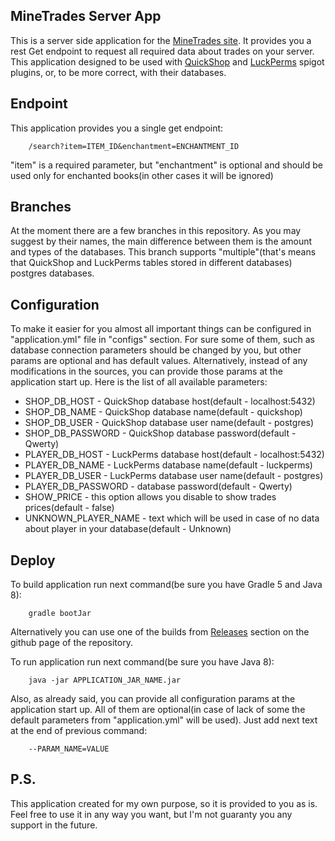 ## MineTrades Server App

This is a server side application for the [MineTrades site](https://github.com/NightKosh/MineTrades).
It provides you a rest Get endpoint to request all required data about trades on your server. This application designed to be used with [QuickShop](https://github.com/Ghost-chu/QuickShop-Reremake) and [LuckPerms](https://github.com/Ghost-chu/QuickShop-Reremake) spigot plugins, or, to be more correct, with their databases.  

## Endpoint

This application provides you a single get endpoint:
```
    /search?item=ITEM_ID&enchantment=ENCHANTMENT_ID
```
"item" is a required parameter, but "enchantment" is optional and should be used only for enchanted books(in other cases it will be ignored) 

## Branches

At the moment there are a few branches in this repository. As you may suggest by their names, the main difference between them is the amount and types of the databases. This branch supports "multiple"(that's means that QuickShop and LuckPerms tables stored in different databases) postgres databases.

## Configuration

To make it easier for you almost all important things can be configured in "application.yml" file in "configs" section. For sure some of them, such as database connection parameters should be changed by you, but other params are optional and has default values. 
Alternatively, instead of any modifications in the sources, you can provide those params at the application start up. 
Here is the list of all available parameters:
* SHOP_DB_HOST - QuickShop database host(default - localhost:5432)
* SHOP_DB_NAME - QuickShop database name(default - quickshop)
* SHOP_DB_USER - QuickShop database user name(default - postgres)
* SHOP_DB_PASSWORD - QuickShop database password(default - Qwerty)
* PLAYER_DB_HOST - LuckPerms database host(default - localhost:5432)
* PLAYER_DB_NAME - LuckPerms database name(default - luckperms)
* PLAYER_DB_USER - LuckPerms database user name(default - postgres)
* PLAYER_DB_PASSWORD - database password(default - Qwerty)
* SHOW_PRICE - this option allows you disable to show trades prices(default - false)
* UNKNOWN_PLAYER_NAME - text which will be used in case of no data about player in your database(default - Unknown)

## Deploy

To build application run next command(be sure you have Gradle 5 and Java 8):
```
    gradle bootJar
```

Alternatively you can use one of the builds from [Releases](https://github.com/NightKosh/MineTradesServer/releases) section on the github page of the repository. 

To run application run next command(be sure you have Java 8):
```
    java -jar APPLICATION_JAR_NAME.jar
```

Also, as already said, you can provide all configuration params at the application start up. All of them are optional(in case of lack of some the default parameters from "application.yml" will be used). Just add next text at the end of previous command:
```
    --PARAM_NAME=VALUE 
```

## P.S.

This application created for my own purpose, so it is provided to you as is. Feel free to use it in any way you want, but I'm not guaranty you any support in the future.

